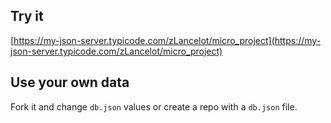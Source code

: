 ## Try it

[https://my-json-server.typicode.com/zLancelot/micro_project](https://my-json-server.typicode.com/zLancelot/micro_project)

## Use your own data

Fork it and change `db.json` values or create a repo with a `db.json` file.